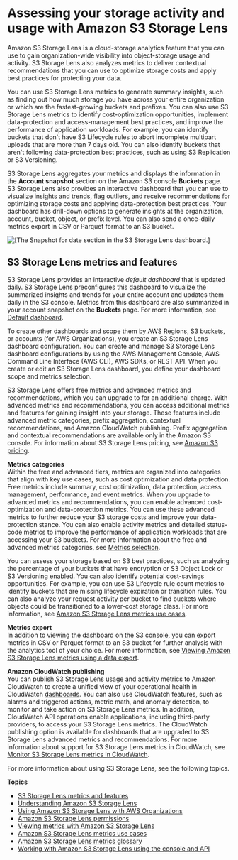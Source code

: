 # Assessing your storage activity and usage with Amazon S3 Storage Lens<a name="storage_lens"></a>

Amazon S3 Storage Lens is a cloud\-storage analytics feature that you can use to gain organization\-wide visibility into object\-storage usage and activity\. S3 Storage Lens also analyzes metrics to deliver contextual recommendations that you can use to optimize storage costs and apply best practices for protecting your data\. 

You can use S3 Storage Lens metrics to generate summary insights, such as finding out how much storage you have across your entire organization or which are the fastest\-growing buckets and prefixes\. You can also use S3 Storage Lens metrics to identify cost\-optimization opportunities, implement data\-protection and access\-management best practices, and improve the performance of application workloads\. For example, you can identify buckets that don't have S3 Lifecycle rules to abort incomplete multipart uploads that are more than 7 days old\. You can also identify buckets that aren't following data\-protection best practices, such as using S3 Replication or S3 Versioning\. 

S3 Storage Lens aggregates your metrics and displays the information in the **Account snapshot** section on the Amazon S3 console **Buckets** page\. S3 Storage Lens also provides an interactive dashboard that you can use to visualize insights and trends, flag outliers, and receive recommendations for optimizing storage costs and applying data\-protection best practices\. Your dashboard has drill\-down options to generate insights at the organization, account, bucket, object, or prefix level\. You can also send a once\-daily metrics export in CSV or Parquet format to an S3 bucket\. 

![\[The Snapshot for date section in the S3 Storage Lens dashboard.\]](http://docs.aws.amazon.com/AmazonS3/latest/userguide/images/storage-lens-dashboard.png)

## S3 Storage Lens metrics and features<a name="storage-lens-dashboards-intro"></a>

S3 Storage Lens provides an interactive *default dashboard* that is updated daily\. S3 Storage Lens preconfigures this dashboard to visualize the summarized insights and trends for your entire account and updates them daily in the S3 console\. Metrics from this dashboard are also summarized in your account snapshot on the **Buckets** page\. For more information, see [Default dashboard](storage_lens_basics_metrics_recommendations.md#storage_lens_basics_default_dashboard)\.

To create other dashboards and scope them by AWS Regions, S3 buckets, or accounts \(for AWS Organizations\), you create an S3 Storage Lens dashboard configuration\. You can create and manage S3 Storage Lens dashboard configurations by using the AWS Management Console, AWS Command Line Interface \(AWS CLI\), AWS SDKs, or REST API\. When you create or edit an S3 Storage Lens dashboard, you define your dashboard scope and metrics selection\. 

S3 Storage Lens offers free metrics and advanced metrics and recommendations, which you can upgrade to for an additional charge\. With advanced metrics and recommendations, you can access additional metrics and features for gaining insight into your storage\. These features include advanced metric categories, prefix aggregation, contextual recommendations, and Amazon CloudWatch publishing\. Prefix aggregation and contextual recommendations are available only in the Amazon S3 console\. For information about S3 Storage Lens pricing, see [Amazon S3 pricing](http://aws.amazon.com/s3/pricing)\.

**Metrics categories**  
Within the free and advanced tiers, metrics are organized into categories that align with key use cases, such as cost optimization and data protection\. Free metrics include summary, cost optimization, data protection, access management, performance, and event metrics\. When you upgrade to advanced metrics and recommendations, you can enable advanced cost\-optimization and data\-protection metrics\. You can use these advanced metrics to further reduce your S3 storage costs and improve your data\-protection stance\. You can also enable activity metrics and detailed status\-code metrics to improve the performance of application workloads that are accessing your S3 buckets\. For more information about the free and advanced metrics categories, see [Metrics selection](storage_lens_basics_metrics_recommendations.md#storage_lens_basics_metrics_selection)\.

You can assess your storage based on S3 best practices, such as analyzing the percentage of your buckets that have encryption or S3 Object Lock or S3 Versioning enabled\. You can also identify potential cost\-savings opportunities\. For example, you can use S3 Lifecycle rule count metrics to identify buckets that are missing lifecycle expiration or transition rules\. You can also analyze your request activity per bucket to find buckets where objects could be transitioned to a lower\-cost storage class\. For more information, see [Amazon S3 Storage Lens metrics use cases](storage-lens-use-cases.md)\.

**Metrics export**  
In addition to viewing the dashboard on the S3 console, you can export metrics in CSV or Parquet format to an S3 bucket for further analysis with the analytics tool of your choice\. For more information, see [Viewing Amazon S3 Storage Lens metrics using a data export](storage_lens_view_metrics_export.md)\.

**Amazon CloudWatch publishing**  
You can publish S3 Storage Lens usage and activity metrics to Amazon CloudWatch to create a unified view of your operational health in CloudWatch [dashboards](https://docs.aws.amazon.com/AmazonCloudWatch/latest/monitoring/CloudWatch_Dashboards.html)\. You can also use CloudWatch features, such as alarms and triggered actions, metric math, and anomaly detection, to monitor and take action on S3 Storage Lens metrics\. In addition, CloudWatch API operations enable applications, including third\-party providers, to access your S3 Storage Lens metrics\. The CloudWatch publishing option is available for dashboards that are upgraded to S3 Storage Lens advanced metrics and recommendations\. For more information about support for S3 Storage Lens metrics in CloudWatch, see [Monitor S3 Storage Lens metrics in CloudWatch](storage_lens_view_metrics_cloudwatch.md)\.

For more information about using S3 Storage Lens, see the following topics\.

**Topics**
+ [S3 Storage Lens metrics and features](#storage-lens-dashboards-intro)
+ [Understanding Amazon S3 Storage Lens](storage_lens_basics_metrics_recommendations.md)
+ [Using Amazon S3 Storage Lens with AWS Organizations](storage_lens_with_organizations.md)
+ [Amazon S3 Storage Lens permissions](storage_lens_iam_permissions.md)
+ [Viewing metrics with Amazon S3 Storage Lens](storage_lens_view_metrics.md)
+ [Amazon S3 Storage Lens metrics use cases](storage-lens-use-cases.md)
+ [Amazon S3 Storage Lens metrics glossary](storage_lens_metrics_glossary.md)
+ [Working with Amazon S3 Storage Lens using the console and API](S3LensExamples.md)